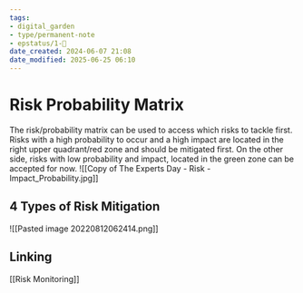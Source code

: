 ```yaml
---
tags: 
- digital_garden
- type/permanent-note
- epstatus/1-🌱
date_created: 2024-06-07 21:08
date_modified: 2025-06-25 06:10
---
```

# Risk Probability Matrix

The risk/probability matrix can be used to access which risks to tackle first. Risks with a high probability to occur and a high impact are located in the right upper quadrant/red zone and should be mitigated first. On the other side, risks with low probability and impact, located in the green zone can be accepted for now.
![[Copy of The Experts Day - Risk - Impact_Probability.jpg]]

## 4 Types of Risk Mitigation

![[Pasted image 20220812062414.png]]

## Linking

[[Risk Monitoring]]